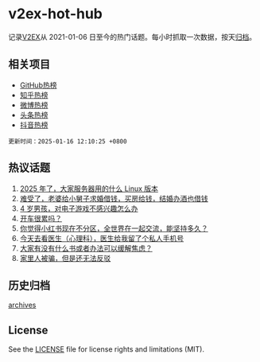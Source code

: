 # v2ex-hot-hub

 记录[V2EX](https://www.v2ex.com/)从 2021-01-06 日至今的热门话题。每小时抓取一次数据，按天[归档](archives)。
 
 ## 相关项目

- [GitHub热榜](https://github.com/snaildev/github-hot-hub)
- [知乎热榜](https://github.com/snaildev/zhihu-hot-hub)
- [微博热榜](https://github.com/snaildev/weibo-hot-hub)
- [头条热榜](https://github.com/snaildev/toutiao-hot-hub)
- [抖音热榜](https://github.com/snaildev/douyin-hot-hub)


 `更新时间：2025-01-16 12:10:25 +0800`

## 热议话题

1. [2025 年了，大家服务器用的什么 Linux 版本](https://www.v2ex.com/t/1105283)
1. [难受了，老婆给小舅子求婚借钱，买房给钱，结婚办酒也借钱](https://www.v2ex.com/t/1105435)
1. [4 岁男孩，对电子游戏不感兴趣怎么办](https://www.v2ex.com/t/1105276)
1. [开车很累吗？](https://www.v2ex.com/t/1105354)
1. [你觉得小红书现在不分区，全世界在一起交流，能坚持多久？](https://www.v2ex.com/t/1105360)
1. [今天去看医生（心理科），医生给我留了个私人手机号](https://www.v2ex.com/t/1105339)
1. [大家有没有什么书或者办法可以缓解焦虑？](https://www.v2ex.com/t/1105428)
1. [家里人被骗，但是还无法反驳](https://www.v2ex.com/t/1105285)

## 历史归档

[archives](archives)

## License

See the [LICENSE](LICENSE) file for license rights and limitations (MIT).
